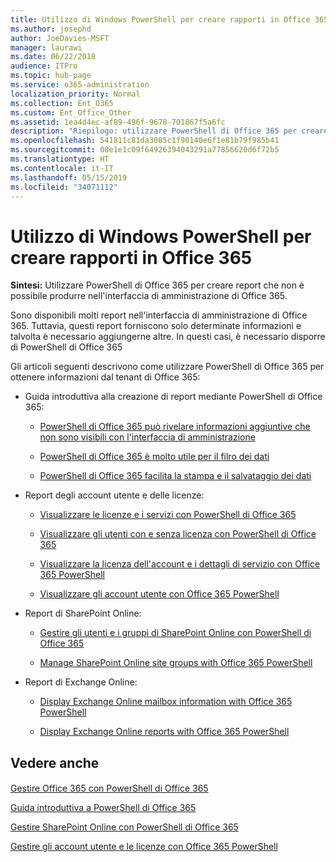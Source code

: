 ```yaml
---
title: Utilizzo di Windows PowerShell per creare rapporti in Office 365
ms.author: josephd
author: JoeDavies-MSFT
manager: laurawi
ms.date: 06/22/2018
audience: ITPro
ms.topic: hub-page
ms.service: o365-administration
localization_priority: Normal
ms.collection: Ent_O365
ms.custom: Ent_Office_Other
ms.assetid: 1ea4d4ec-af89-496f-9678-701867f5a6fc
description: "Riepilogo: utilizzare PowerShell di Office 365 per creare report che non è possibile produrre nell'interfaccia di amministrazione di Office 365."
ms.openlocfilehash: 541811c81da3085c1f90140e6f1e81b79f985b41
ms.sourcegitcommit: 08e1e1c09f64926394043291a77856620d6f72b5
ms.translationtype: HT
ms.contentlocale: it-IT
ms.lasthandoff: 05/15/2019
ms.locfileid: "34071112"
---
```

# <a name="use-windows-powershell-to-create-reports-in-office-365"></a>Utilizzo di Windows PowerShell per creare rapporti in Office 365

 **Sintesi:** Utilizzare PowerShell di Office 365 per creare report che non è possibile produrre nell'interfaccia di amministrazione di Office 365.
  
Sono disponibili molti report nell'interfaccia di amministrazione di Office 365. Tuttavia, questi report forniscono solo determinate informazioni e talvolta è necessario aggiungerne altre. In questi casi, è necessario disporre di PowerShell di Office 365
  
Gli articoli seguenti descrivono come utilizzare PowerShell di Office 365 per ottenere informazioni dal tenant di Office 365:
  
- Guida introduttiva alla creazione di report mediante PowerShell di Office 365:
    
  - [PowerShell di Office 365 può rivelare informazioni aggiuntive che non sono visibili con l'interfaccia di amministrazione](https://technet.microsoft.com/library/dn568034.aspx#reveal)
    
  - [PowerShell di Office 365 è molto utile per il filro dei dati](https://technet.microsoft.com/library/dn568034.aspx#filter)
    
  - [PowerShell di Office 365 facilita la stampa e il salvataggio dei dati](https://technet.microsoft.com/library/dn568034.aspx#printsave)
    
- Report degli account utente e delle licenze:
    
  - [Visualizzare le licenze e i servizi con PowerShell di Office 365](view-licenses-and-services-with-office-365-powershell.md)
    
  - [Visualizzare gli utenti con e senza licenza con PowerShell di Office 365](view-licensed-and-unlicensed-users-with-office-365-powershell.md)
    
  - [Visualizzare la licenza dell'account e i dettagli di servizio con Office 365 PowerShell](view-account-license-and-service-details-with-office-365-powershell.md)
    
  - [Visualizzare gli account utente con Office 365 PowerShell](view-user-accounts-with-office-365-powershell.md)
    
- Report di SharePoint Online:
    
  - [Gestire gli utenti e i gruppi di SharePoint Online con PowerShell di Office 365](http://technet.microsoft.com/library/9680af2e-a965-4e62-92ee-da72105c7800.aspx)
    
  - [Manage SharePoint Online site groups with Office 365 PowerShell](http://technet.microsoft.com/library/122f4099-c78d-4cce-bab0-4343b04596ae.aspx)
    
- Report di Exchange Online:
    
  - [Display Exchange Online mailbox information with Office 365 PowerShell](http://technet.microsoft.com/library/13843002-56ca-4b75-81c5-84386522b01b.aspx)
    
  - [Display Exchange Online reports with Office 365 PowerShell](http://technet.microsoft.com/library/4873a063-9fc4-4ed9-826a-6e935fef61d4.aspx)
    
## <a name="see-also"></a>Vedere anche

#### 

[Gestire Office 365 con PowerShell di Office 365](manage-office-365-with-office-365-powershell.md)
  
[Guida introduttiva a PowerShell di Office 365](getting-started-with-office-365-powershell.md)
  
[Gestire SharePoint Online con PowerShell di Office 365](manage-sharepoint-online-with-office-365-powershell.md)
  
[Gestire gli account utente e le licenze con Office 365 PowerShell](manage-user-accounts-and-licenses-with-office-365-powershell.md)
  
